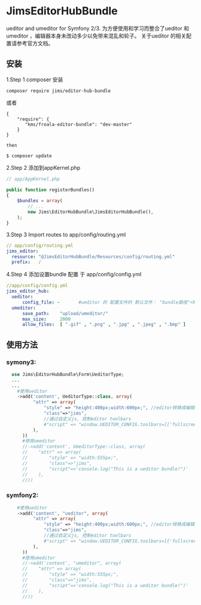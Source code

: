 # JimsEditorHubBundle
 ueditor and umeditor for Symfony 2/3. 为方便使用和学习而整合了ueditor 和 umeditor ，编辑器本身未改动多少以免带来混乱和轮子。 关于ueditor 的相关配置请参考官方文档。
 
## 安装 
 
  1.Step 1 composer 安装
  ```
  composer require jims/editor-hub-bundle
  ```
  或者
  ```
  {
      "require": {
         "kms/froala-editor-bundle": "dev-master"
      }
  }
  
  then
  
  $ composer update
  ```
  2.Step 2 添加到appKernel.php
  ```php
  // app/AppKernel.php

  public function registerBundles()
  {
      $bundles = array(
          // ...
          new Jims\EditorHubBundle\JimsEditorHubBundle(),
      );
  }
  ```
  3.Step 3 Import routes to app/config/routing.yml
  ```yml
  // app/config/routing.yml
  jims_editor:
    resource: "@JimsEditorHubBundle/Resources/config/routing.yml"
    prefix:   /
  ```
  4.Step 4 添加设置bundle 配置 于 app/config/config.yml
  ```yml
  //app/config/config.yml
  jims_editor_hub:
    ueditor:
        config_file: ~       #ueditor 的 配置文件的 默认文件： "bundle路径"+Resources/config/config.json
    umeditor:
        save_path:    "upload/umeditor/"                                  #存储文件夹
        max_size:     2000                                                #允许的文件最大尺寸，单位KB
        allow_files:  [ ".gif" , ".png" , ".jpg" , ".jpeg" , ".bmp" ]     #允许的文件格式
  ```
## 使用方法
### symony3:
  ```php
    use Jims\EditorHubBundle\Form\UeditorType;
    ...
    ...
      #使用ueditor
      ->add('content', UeditorType::class, array(
            "attr" => array(
                "style" => "height:400px;width:600px;", //editor转换成编辑器编辑空间尺寸
                "class"=>"jims",
                //通过自定义js, 控制editor toolbars
                #"script" => "window.UEDITOR_CONFIG.toolbars=[['fullscreen', 'source', 'undo', 'redo', 'bold']]"
            ),
        ))
        #使用umeditor
        //->add('content', UmeditorType::class, array(
        //    "attr" => array(
        //        "style" => "width:555px;",
        //        "class"=>"jims",
        //        "script"=>'console.log("This is a ueditor bundle!")'
        //    ),
        //))
  ```
### symfony2:
  ```php
      #使用ueditor
      ->add('content', "ueditor", array(
            "attr" => array(
                "style" => "height:400px;width:600px;", //editor转换成编辑器编辑空间尺寸
                "class"=>"jims",
                //通过自定义js, 控制editor toolbars
                #"script" => "window.UEDITOR_CONFIG.toolbars=[['fullscreen', 'source', 'undo', 'redo', 'bold']]"
            ),
        ))
        #使用umeditor
        //->add('content', "umeditor", array(
        //    "attr" => array(
        //        "style" => "width:555px;",
        //        "class"=>"jims",
        //        "script"=>'console.log("This is a ueditor bundle!")'
        //    ),
        //))
  ```
  
 
